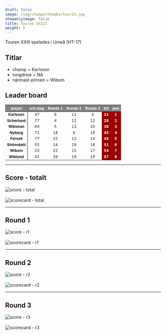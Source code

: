 ```yaml
---  
draft: false  
image: /img/champs/thumbs/tour23.jpg  
showonlyimage: false  
title: Touren XXIII  
weight: 5  
---
```


Touren XXIII spelades i Umeå (HT-17)

<!--more-->

Titlar
------

-   champ = Karlsson  
-   longdrive = NA  
-   närmast-pinnen = Wibom

Leader board
------------

<table class="table table-striped table-bordered table-hover table-condensed table-responsive" style="font-size: 12px; ">
 <thead>
  <tr>
   <th style="text-align:center;font-weight: bold;color: white !important;background-color: gray !important;"> player </th>
   <th style="text-align:center;font-weight: bold;color: white !important;background-color: gray !important;"> erh.slag </th>
   <th style="text-align:center;font-weight: bold;color: white !important;background-color: gray !important;"> Runda 1 </th>
   <th style="text-align:center;font-weight: bold;color: white !important;background-color: gray !important;"> Runda 2 </th>
   <th style="text-align:center;font-weight: bold;color: white !important;background-color: gray !important;"> Runda 3 </th>
   <th style="text-align:center;font-weight: bold;color: white !important;background-color: gray !important;"> tot </th>
   <th style="text-align:center;font-weight: bold;color: white !important;background-color: gray !important;"> pos </th>
  </tr>
 </thead>
<tbody>
  <tr>
   <td style="text-align:center;font-weight: bold;background-color: gray50 !important;border-right:1px solid;"> Karlsson </td>
   <td style="text-align:center;font-style: italic;"> 47 </td>
   <td style="text-align:center;"> 6 </td>
   <td style="text-align:center;"> 11 </td>
   <td style="text-align:center;"> 4 </td>
   <td style="text-align:center;font-weight: bold;color: white !important;background-color: #990000 !important;"> 21 </td>
   <td style="text-align:center;font-weight: bold;color: white !important;background-color: #990000 !important;"> 1 </td>
  </tr>
  <tr>
   <td style="text-align:center;font-weight: bold;background-color: gray50 !important;border-right:1px solid;"> Scherlund </td>
   <td style="text-align:center;font-style: italic;"> 77 </td>
   <td style="text-align:center;"> 4 </td>
   <td style="text-align:center;"> 12 </td>
   <td style="text-align:center;"> 12 </td>
   <td style="text-align:center;font-weight: bold;color: white !important;background-color: #990000 !important;"> 28 </td>
   <td style="text-align:center;font-weight: bold;color: white !important;background-color: #990000 !important;"> 2 </td>
  </tr>
  <tr>
   <td style="text-align:center;font-weight: bold;background-color: gray50 !important;border-right:1px solid;"> Wänman </td>
   <td style="text-align:center;font-style: italic;"> 64 </td>
   <td style="text-align:center;"> 5 </td>
   <td style="text-align:center;"> 13 </td>
   <td style="text-align:center;"> 20 </td>
   <td style="text-align:center;font-weight: bold;color: white !important;background-color: #990000 !important;"> 38 </td>
   <td style="text-align:center;font-weight: bold;color: white !important;background-color: #990000 !important;"> 3 </td>
  </tr>
  <tr>
   <td style="text-align:center;font-weight: bold;background-color: gray50 !important;border-right:1px solid;"> Nyberg </td>
   <td style="text-align:center;font-style: italic;"> 71 </td>
   <td style="text-align:center;"> 18 </td>
   <td style="text-align:center;"> 8 </td>
   <td style="text-align:center;"> 19 </td>
   <td style="text-align:center;font-weight: bold;color: white !important;background-color: #990000 !important;"> 45 </td>
   <td style="text-align:center;font-weight: bold;color: white !important;background-color: #990000 !important;"> 4 </td>
  </tr>
  <tr>
   <td style="text-align:center;font-weight: bold;background-color: gray50 !important;border-right:1px solid;"> Forsell </td>
   <td style="text-align:center;font-style: italic;"> 77 </td>
   <td style="text-align:center;"> 22 </td>
   <td style="text-align:center;"> 12 </td>
   <td style="text-align:center;"> 14 </td>
   <td style="text-align:center;font-weight: bold;color: white !important;background-color: #990000 !important;"> 48 </td>
   <td style="text-align:center;font-weight: bold;color: white !important;background-color: #990000 !important;"> 5 </td>
  </tr>
  <tr>
   <td style="text-align:center;font-weight: bold;background-color: gray50 !important;border-right:1px solid;"> Strömdahl </td>
   <td style="text-align:center;font-style: italic;"> 55 </td>
   <td style="text-align:center;"> 14 </td>
   <td style="text-align:center;"> 19 </td>
   <td style="text-align:center;"> 18 </td>
   <td style="text-align:center;font-weight: bold;color: white !important;background-color: #990000 !important;"> 51 </td>
   <td style="text-align:center;font-weight: bold;color: white !important;background-color: #990000 !important;"> 6 </td>
  </tr>
  <tr>
   <td style="text-align:center;font-weight: bold;background-color: gray50 !important;border-right:1px solid;"> Wibom </td>
   <td style="text-align:center;font-style: italic;"> 53 </td>
   <td style="text-align:center;"> 22 </td>
   <td style="text-align:center;"> 15 </td>
   <td style="text-align:center;"> 17 </td>
   <td style="text-align:center;font-weight: bold;color: white !important;background-color: #990000 !important;"> 54 </td>
   <td style="text-align:center;font-weight: bold;color: white !important;background-color: #990000 !important;"> 7 </td>
  </tr>
  <tr>
   <td style="text-align:center;font-weight: bold;background-color: gray50 !important;border-right:1px solid;"> Wiklund </td>
   <td style="text-align:center;font-style: italic;"> 41 </td>
   <td style="text-align:center;"> 29 </td>
   <td style="text-align:center;"> 19 </td>
   <td style="text-align:center;"> 19 </td>
   <td style="text-align:center;font-weight: bold;color: white !important;background-color: #990000 !important;"> 67 </td>
   <td style="text-align:center;font-weight: bold;color: white !important;background-color: #990000 !important;"> 8 </td>
  </tr>
</tbody>
</table>

------------------------------------------------------------------------

Score - totalt
--------------

<img src="/results/tour23/relnet.lineplot.all.png" alt="score - total">
<br><br>
<img src="/results/tour23/absgross.scorecard.all.png" alt="scorecard - total">

------------------------------------------------------------------------

Round 1
-------

<img src="/results/tour23/relnet.lineplot.r1.png" alt="score - r1">
<br><br>
<img src="/results/tour23/absgross.scorecard.r1.png" alt="scorecard - r1">

------------------------------------------------------------------------

Round 2
-------

<img src="/results/tour23/relnet.lineplot.r2.png" alt="score - r2">
<br><br>
<img src="/results/tour23/absgross.scorecard.r2.png" alt="scorecard - r2">

------------------------------------------------------------------------

Round 3
-------

<img src="/results/tour23/relnet.lineplot.r3.png" alt="score - r3">
<br><br>
<img src="/results/tour23/absgross.scorecard.r3.png" alt="scorecard - r3">
